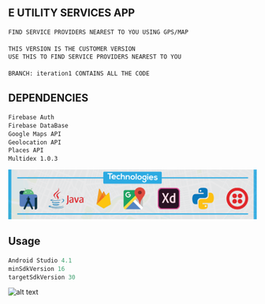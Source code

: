 
## E UTILITY SERVICES APP

```bash
FIND SERVICE PROVIDERS NEAREST TO YOU USING GPS/MAP

THIS VERSION IS THE CUSTOMER VERSION
USE THIS TO FIND SERVICE PROVIDERS NEAREST TO YOU

BRANCH: iteration1 CONTAINS ALL THE CODE
```

## DEPENDENCIES

```bash
Firebase Auth
Firebase DataBase
Google Maps API
Geolocation API
Places API
Multidex 1.0.3
```

![alt text](https://github.com/RundownCactus/eusa/blob/main/lower.png?raw=true)

## Usage

```python
Android Studio 4.1
minSdkVersion 16
targetSdkVersion 30
```
![alt text](https://github.com/RundownCactus/eusa/blob/main/upper.png?raw=true)
